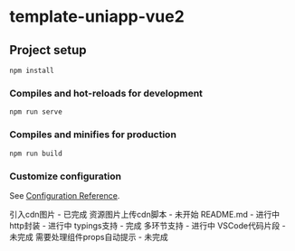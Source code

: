 # template-uniapp-vue2

## Project setup
```
npm install
```

### Compiles and hot-reloads for development
```
npm run serve
```

### Compiles and minifies for production
```
npm run build
```

### Customize configuration
See [Configuration Reference](https://cli.vuejs.org/config/).

引入cdn图片 - 已完成
资源图片上传cdn脚本 - 未开始
README.md - 进行中
http封装 - 进行中
typings支持 - 完成
多环节支持 - 进行中
VSCode代码片段 - 未完成
需要处理组件props自动提示 - 未完成